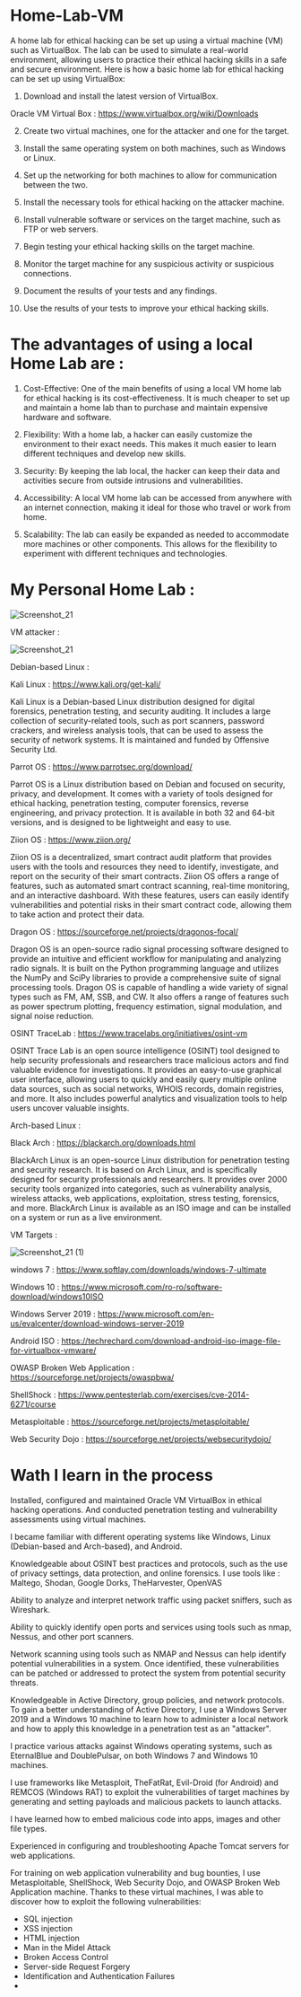 # Home-Lab-VM

A home lab for ethical hacking can be set up using a virtual machine (VM) such as VirtualBox. The lab can be used to simulate a real-world environment, allowing users to practice their ethical hacking skills in a safe and secure environment. Here is how a basic home lab for ethical hacking can be set up using VirtualBox:

1. Download and install the latest version of VirtualBox.

Oracle VM Virtual Box : https://www.virtualbox.org/wiki/Downloads

2. Create two virtual machines, one for the attacker and one for the target.

3. Install the same operating system on both machines, such as Windows or Linux.

4. Set up the networking for both machines to allow for communication between the two.

5. Install the necessary tools for ethical hacking on the attacker machine.

6. Install vulnerable software or services on the target machine, such as FTP or web servers.

7. Begin testing your ethical hacking skills on the target machine.

8. Monitor the target machine for any suspicious activity or suspicious connections.

9. Document the results of your tests and any findings.

10. Use the results of your tests to improve your ethical hacking skills.



# The advantages of using a local Home Lab are :

1. Cost-Effective: One of the main benefits of using a local VM home lab for ethical hacking is its cost-effectiveness. It is much cheaper to set up and maintain a home lab than to purchase and maintain expensive hardware and software.

2. Flexibility: With a home lab, a hacker can easily customize the environment to their exact needs. This makes it much easier to learn different techniques and develop new skills.

3. Security: By keeping the lab local, the hacker can keep their data and activities secure from outside intrusions and vulnerabilities.

4. Accessibility: A local VM home lab can be accessed from anywhere with an internet connection, making it ideal for those who travel or work from home.

5. Scalability: The lab can easily be expanded as needed to accommodate more machines or other components. This allows for the flexibility to experiment with different techniques and technologies.

# My Personal Home Lab : 

![Screenshot_21](https://user-images.githubusercontent.com/56380723/208121213-8d87eb81-b80f-4777-a77d-ca062104a96f.png)

VM attacker :

![Screenshot_21](https://user-images.githubusercontent.com/56380723/208122579-09f6b6e5-0f97-4947-adc3-76c1e92ce3ca.png)

Debian-based Linux :

Kali Linux : https://www.kali.org/get-kali/

Kali Linux is a Debian-based Linux distribution designed for digital forensics, penetration testing, and security auditing. It includes a large collection of security-related tools, such as port scanners, password crackers, and wireless analysis tools, that can be used to assess the security of network systems. It is maintained and funded by Offensive Security Ltd.

Parrot OS : https://www.parrotsec.org/download/

Parrot OS is a Linux distribution based on Debian and focused on security, privacy, and development. It comes with a variety of tools designed for ethical hacking, penetration testing, computer forensics, reverse engineering, and privacy protection. It is available in both 32 and 64-bit versions, and is designed to be lightweight and easy to use.

Ziion OS : https://www.ziion.org/

Ziion OS is a decentralized, smart contract audit platform that provides users with the tools and resources they need to identify, investigate, and report on the security of their smart contracts. Ziion OS offers a range of features, such as automated smart contract scanning, real-time monitoring, and an interactive dashboard. With these features, users can easily identify vulnerabilities and potential risks in their smart contract code, allowing them to take action and protect their data.

Dragon OS : https://sourceforge.net/projects/dragonos-focal/

Dragon OS is an open-source radio signal processing software designed to provide an intuitive and efficient workflow for manipulating and analyzing radio signals. It is built on the Python programming language and utilizes the NumPy and SciPy libraries to provide a comprehensive suite of signal processing tools. Dragon OS is capable of handling a wide variety of signal types such as FM, AM, SSB, and CW. It also offers a range of features such as power spectrum plotting, frequency estimation, signal modulation, and signal noise reduction.

OSINT TraceLab : https://www.tracelabs.org/initiatives/osint-vm

OSINT Trace Lab is an open source intelligence (OSINT) tool designed to help security professionals and researchers trace malicious actors and find valuable evidence for investigations. It provides an easy-to-use graphical user interface, allowing users to quickly and easily query multiple online data sources, such as social networks, WHOIS records, domain registries, and more. It also includes powerful analytics and visualization tools to help users uncover valuable insights.

Arch-based Linux :

Black Arch : https://blackarch.org/downloads.html

BlackArch Linux is an open-source Linux distribution for penetration testing and security research. It is based on Arch Linux, and is specifically designed for security professionals and researchers. It provides over 2000 security tools organized into categories, such as vulnerability analysis, wireless attacks, web applications, exploitation, stress testing, forensics, and more. BlackArch Linux is available as an ISO image and can be installed on a system or run as a live environment.

VM Targets :

![Screenshot_21 (1)](https://user-images.githubusercontent.com/56380723/208122588-8009e811-b11d-4641-b4db-ee882d901126.png)



windows 7 : https://www.softlay.com/downloads/windows-7-ultimate

Windows 10 : https://www.microsoft.com/ro-ro/software-download/windows10ISO

Windows Server 2019 : https://www.microsoft.com/en-us/evalcenter/download-windows-server-2019

Android ISO : https://techrechard.com/download-android-iso-image-file-for-virtualbox-vmware/

OWASP Broken Web Application : https://sourceforge.net/projects/owaspbwa/

ShellShock : https://www.pentesterlab.com/exercises/cve-2014-6271/course

Metasploitable : https://sourceforge.net/projects/metasploitable/

Web Security Dojo : https://sourceforge.net/projects/websecuritydojo/

# Wath I learn in the process

Installed, configured and maintained Oracle VM VirtualBox in ethical hacking operations. And conducted penetration testing and vulnerability assessments using virtual machines.

I became familiar with different operating systems like Windows, Linux (Debian-based and Arch-based), and Android.

Knowledgeable about OSINT best practices and protocols, such as the use of privacy settings, data protection, and online forensics. I use tools like : Maltego, Shodan, Google Dorks, TheHarvester, OpenVAS

Ability to analyze and interpret network traffic using packet sniffers, such as Wireshark.

Ability to quickly identify open ports and services using tools such as nmap, Nessus, and other port scanners.

Network scanning using tools such as NMAP and Nessus can help identify potential vulnerabilities in a system. Once identified, these vulnerabilities can be patched or addressed to protect the system from potential security threats.

Knowledgeable in Active Directory, group policies, and network protocols. To gain a better understanding of Active Directory, I use a Windows Server 2019 and a Windows 10 machine to learn how to administer a local network and how to apply this knowledge in a penetration test as an "attacker".

I practice various attacks against Windows operating systems, such as EternalBlue and DoublePulsar, on both Windows 7 and Windows 10 machines.

I use frameworks like Metasploit, TheFatRat, Evil-Droid (for Android) and REMCOS (Windows RAT) to exploit the vulnerabilities of target machines by generating and setting payloads and malicious packets to launch attacks.

I have learned how to embed malicious code into apps, images and other file types.

Experienced in configuring and troubleshooting Apache Tomcat servers for web applications.

For training on web application vulnerability and bug bounties, I use Metasploitable, ShellShock, Web Security Dojo, and OWASP Broken Web Application machine. Thanks to these virtual machines, I was able to discover how to exploit the following vulnerabilities: 

  * SQL injection
  * XSS injection
  * HTML injection
  * Man in the Midel Attack
  * Broken Access Control
  * Server-side Request Forgery
  * Identification and Authentication Failures
  * 
